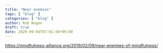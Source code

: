 ```yaml
---
title: "Near enemies"
tags: [ "blog" ]
categories: [ "blog" ]
author: Rob Nugen
draft: true
date: 2020-09-04T07:01:58+09:00
---
```


https://mindfulness-alliance.org/2019/02/09/near-enemies-of-mindfulness/
